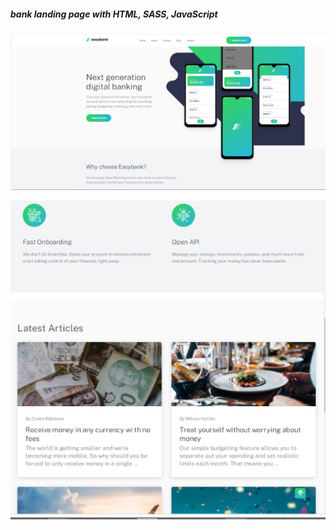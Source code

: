 ##### bank landing page with HTML, SASS, JavaScript

![alt text](images/Capture.PNG)

![alt text](images/Capture3.PNG)